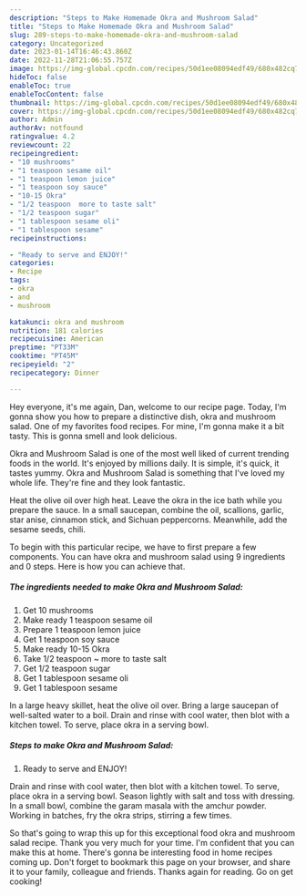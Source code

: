 ```yaml
---
description: "Steps to Make Homemade Okra and Mushroom Salad"
title: "Steps to Make Homemade Okra and Mushroom Salad"
slug: 289-steps-to-make-homemade-okra-and-mushroom-salad
category: Uncategorized
date: 2023-01-14T16:46:43.860Z
date: 2022-11-28T21:06:55.757Z
image: https://img-global.cpcdn.com/recipes/50d1ee08094edf49/680x482cq70/okra-and-mushroom-salad-recipe-main-photo.jpg
hideToc: false
enableToc: true
enableTocContent: false
thumbnail: https://img-global.cpcdn.com/recipes/50d1ee08094edf49/680x482cq70/okra-and-mushroom-salad-recipe-main-photo.jpg
cover: https://img-global.cpcdn.com/recipes/50d1ee08094edf49/680x482cq70/okra-and-mushroom-salad-recipe-main-photo.jpg
author: Admin
authorAv: notfound
ratingvalue: 4.2
reviewcount: 22
recipeingredient:
- "10 mushrooms"
- "1 teaspoon sesame oil"
- "1 teaspoon lemon juice"
- "1 teaspoon soy sauce"
- "10-15 Okra"
- "1/2 teaspoon  more to taste salt"
- "1/2 teaspoon sugar"
- "1 tablespoon sesame oli"
- "1 tablespoon sesame"
recipeinstructions:

- "Ready to serve and ENJOY!"
categories:
- Recipe
tags:
- okra
- and
- mushroom

katakunci: okra and mushroom 
nutrition: 181 calories
recipecuisine: American
preptime: "PT33M"
cooktime: "PT45M"
recipeyield: "2"
recipecategory: Dinner

---
```



Hey everyone, it's me again, Dan, welcome to our recipe page. Today, I'm gonna show you how to prepare a distinctive dish, okra and mushroom salad. One of my favorites food recipes. For mine, I'm gonna make it a bit tasty. This is gonna smell and look delicious.

Okra and Mushroom Salad is one of the most well liked of current trending foods in the world. It's enjoyed by millions daily. It is simple, it's quick, it tastes yummy. Okra and Mushroom Salad is something that I've loved my whole life. They're fine and they look fantastic.

Heat the olive oil over high heat. Leave the okra in the ice bath while you prepare the sauce. In a small saucepan, combine the oil, scallions, garlic, star anise, cinnamon stick, and Sichuan peppercorns. Meanwhile, add the sesame seeds, chili.


To begin with this particular recipe, we have to first prepare a few components. You can have okra and mushroom salad using 9 ingredients and 0 steps. Here is how you can achieve that.

<!--inarticleads1-->

##### The ingredients needed to make Okra and Mushroom Salad:

1. Get 10 mushrooms
1. Make ready 1 teaspoon sesame oil
1. Prepare 1 teaspoon lemon juice
1. Get 1 teaspoon soy sauce
1. Make ready 10-15 Okra
1. Take 1/2 teaspoon ~ more to taste salt
1. Get 1/2 teaspoon sugar
1. Get 1 tablespoon sesame oli
1. Get 1 tablespoon sesame


In a large heavy skillet, heat the olive oil over. Bring a large saucepan of well-salted water to a boil. Drain and rinse with cool water, then blot with a kitchen towel. To serve, place okra in a serving bowl. 

<!--inarticleads2-->

##### Steps to make Okra and Mushroom Salad:


1. Ready to serve and ENJOY!

Drain and rinse with cool water, then blot with a kitchen towel. To serve, place okra in a serving bowl. Season lightly with salt and toss with dressing. In a small bowl, combine the garam masala with the amchur powder. Working in batches, fry the okra strips, stirring a few times. 

So that's going to wrap this up for this exceptional food okra and mushroom salad recipe. Thank you very much for your time. I'm confident that you can make this at home. There's gonna be interesting food in home recipes coming up. Don't forget to bookmark this page on your browser, and share it to your family, colleague and friends. Thanks again for reading. Go on get cooking!
